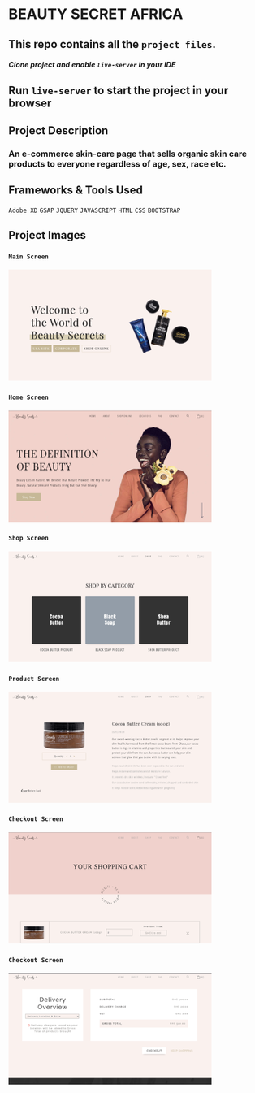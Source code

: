 # BEAUTY SECRET AFRICA

## This repo contains all the `project files`.

##### Clone project and enable `live-server` in your IDE

## Run `live-server` to start the project in your browser

## Project Description

### An e-commerce skin-care page that sells organic skin care products to everyone regardless of age, sex, race etc.

## Frameworks & Tools Used
`Adobe XD`
`GSAP`
`JQUERY`
`JAVASCRIPT`
`HTML`
`CSS`
`BOOTSTRAP`

## Project Images

#### `Main Screen`
<img src="https://github.com/DavidDanso/beauty-secrets-/blob/master/Assets/snapshoots/main.png" width=400 />

#### `Home Screen`
<img src="https://github.com/DavidDanso/beauty-secrets-/blob/master/Assets/snapshoots/home.png" width=400 />

#### `Shop Screen`
<img src="https://github.com/DavidDanso/beauty-secrets-/blob/master/Assets/snapshoots/shop.png" width=400 />

#### `Product Screen`
<img src="https://github.com/DavidDanso/beauty-secrets-/blob/master/Assets/snapshoots/product.png" width=400 />

#### `Checkout Screen`
<img src="https://github.com/DavidDanso/beauty-secrets-/blob/master/Assets/snapshoots/checkout_1.png" width=400 />

#### `Checkout Screen`
<img src="https://github.com/DavidDanso/beauty-secrets-/blob/master/Assets/snapshoots/checkout_2.png" width=400 />
